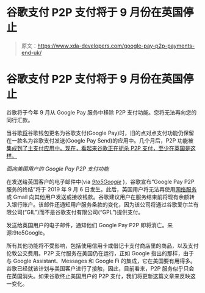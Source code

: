 # 谷歌支付 P2P 支付将于 9 月份在英国停止

> 原文：<https://www.xda-developers.com/google-pay-p2p-payments-end-uk/>

# 谷歌支付 P2P 支付将于 9 月份在英国停止

谷歌将于今年 9 月从 Google Pay 服务中移除 P2P 支付功能。您将无法再向您的同行汇款。

当谷歌[将](https://www.xda-developers.com/google-pay-android-pay-google-wallet/)谷歌钱包更名为谷歌支付(Google Pay)时，旧的点对点支付功能仍保留在一款名为谷歌支付发送(Google Pay Send)的应用中。几个月后，P2P 功能被[集成到了主支付应用中。现在，看起来谷歌正在扼杀 P2P 支付，至少在英国是这样。](https://www.xda-developers.com/google-pay-send-money-integrate-app/)

*面向美国用户的 Google Pay P2P 支付功能*

在发送给英国客户的电子邮件中(via [*9to5Google*](https://9to5google.com/2019/06/14/google-pay-killing-p2p-uk/) )，谷歌宣布“Google Pay P2P 服务的终结”将于 2019 年 9 月 6 日发生。此后，英国用户将无法再使用[网络服务](https://pay.google.com/payments/u/0/home#)或 Gmail 向其他用户发送或接收钱款。谷歌建议用户在服务结束前将现有余额转入银行账户。该邮件还通知用户服务条款的变化，因为该公司将通过谷歌爱尔兰有限公司(“GIL”)而不是谷歌支付有限公司(“GPL”)提供支付。

发送给英国用户的电子邮件，通知他们 Google Pay P2P 即将消亡。来源:9to5Google。

所有其他功能将不受影响，包括使用信用卡或借记卡支付商店里的商品，以及支付伦敦公交费用。P2P 支付服务在美国仍在运行，正如 Google 指出的那样，由于与 Google Assistant、Messages 和 Google Fi 的集成，它在美国要有用得多。谷歌已经就该计划与美国客户进行了接触，因此，目前看来，P2P 服务似乎只会在英国消失。如果谷歌终止美国用户的 P2P 支付，我们将更新这篇文章来反映这一变化。
